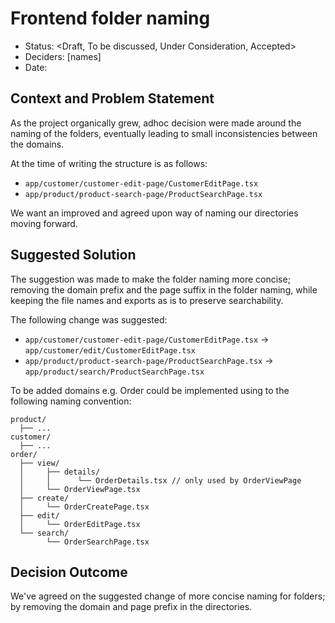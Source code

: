 # Frontend folder naming

* Status: <Draft, To be discussed, Under Consideration, Accepted>
* Deciders: [names]
* Date: <date>

## Context and Problem Statement
As the project organically grew, adhoc decision were made around the naming of the folders, eventually leading to small inconsistencies between the domains. 

At the time of writing the structure is as follows:
- `app/customer/customer-edit-page/CustomerEditPage.tsx`
- `app/product/product-search-page/ProductSearchPage.tsx`

We want an improved and agreed upon way of naming our directories moving forward.

## Suggested Solution
The suggestion was made to make the folder naming more concise; removing the domain prefix and the page suffix in the folder naming, while keeping the file names and exports as is to preserve searchability.

The following change was suggested:
- `app/customer/customer-edit-page/CustomerEditPage.tsx` -> `app/customer/edit/CustomerEditPage.tsx`
- `app/product/product-search-page/ProductSearchPage.tsx` -> `app/product/search/ProductSearchPage.tsx`

To be added domains e.g. Order could be implemented using to the following naming convention:

```
product/
  ├── ...
customer/
  ├── ...
order/
  ├── view/
  │     ├── details/
  │     │      └── OrderDetails.tsx // only used by OrderViewPage
  │     └── OrderViewPage.tsx
  ├── create/
  │     └── OrderCreatePage.tsx
  ├── edit/
  │     └── OrderEditPage.tsx
  └── search/
        └── OrderSearchPage.tsx
```

## Decision Outcome
We've agreed on the suggested change of more concise naming for folders; by removing the domain and page prefix in the directories.
